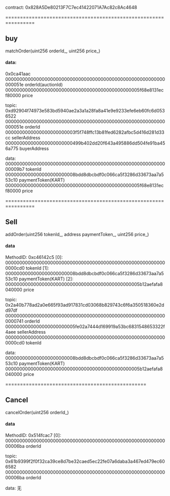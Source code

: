 contract: 0x828A5De80213F7C7ec41422071A7Ac82c8Ac4648

================================================================
## buy
matchOrder(uint256 orderId_, uint256 price_)

#### data:
0x0ca41aac
000000000000000000000000000000000000000000000000000000000000051e orderId(auctionId)
000000000000000000000000000000000000000000000005f68e8131ecf80000 price

topic: 0xd92904f74973e583bd5940ae2a3a1a28fa8a41e9e9233efe6eb60fc6d0536522
000000000000000000000000000000000000000000000000000000000000051e orderId
0000000000000000000000003f5f748ffc13b81fed6282afbc5d416d281d33cc sellerAddress
000000000000000000000000499b402dd20f643a495886dd504fe91ba456a775 buyerAddress

data:
00000000000000000000000000000000000000000000000000000000000009b7 tokenId
0000000000000000000000008bdd8dbcbdf0c066ca5f3286d33673aa7a553c10 paymentToken(KART)
000000000000000000000000000000000000000000000005f68e8131ecf80000 price

================================================================
## Sell
addOrder(uint256 tokenId_, address paymentToken_, uint256 price_)

#### data
MethodID: 0xc46142c5
[0]:  0000000000000000000000000000000000000000000000000000000000000cd0 tokenId
[1]:  0000000000000000000000008bdd8dbcbdf0c066ca5f3286d33673aa7a553c10 paymentToken(KART)
[2]:  000000000000000000000000000000000000000000000005b12aefafa8040000 price

topic: 0x2a40b778ad2a0e665f93ad917831cd03068b829743c6f6a350518360e2dd97df
0000000000000000000000000000000000000000000000000000000000000741 orderId
0000000000000000000000005fe02a7444d169919a53bc6831548653322f4aee sellerAddress
0000000000000000000000000000000000000000000000000000000000000cd0 tokenId

data:
0000000000000000000000008bdd8dbcbdf0c066ca5f3286d33673aa7a553c10 paymentToken(KART)
000000000000000000000000000000000000000000000005b12aefafa8040000 price

================================================
## Cancel
cancelOrder(uint256 orderId_)

#### data
MethodID: 0x514fcac7
[0]:  00000000000000000000000000000000000000000000000000000000000006ba orderId

topic: 0x61b9399f2f0f32ca39ce8d7be32caed5ec22fe07a6daba3a467ed479ec606582
00000000000000000000000000000000000000000000000000000000000006ba orderId

data:
无

